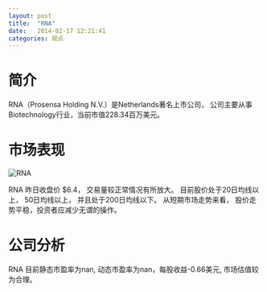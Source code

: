 ```yaml
---
layout: post
title:  "RNA"
date:   2014-02-17 12:21:41
categories: 观点
---
```


# 简介
RNA（Prosensa Holding N.V.）是Netherlands著名上市公司，
公司主要从事Biotechnology行业，当前市值228.34百万美元。

# 市场表现

![RNA](http://finviz.com/chart.ashx?t=RNA&ty=c&ta=1&p=d&s=l)

RNA 昨日收盘价 $6.4，
交易量较正常情况有所放大。
目前股价处于20日均线以上，
50日均线以上，
并且处于200日均线以下。
从短期市场走势来看，
股价走势平稳，投资者应减少无谓的操作。

# 公司分析
RNA 目前静态市盈率为nan, 动态市盈率为nan，每股收益-0.66美元,
市场估值较为合理。
